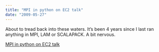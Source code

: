 ```yaml
---
title: "MPI in python on EC2 talk"
date: "2009-05-27"
---
```


About to tread back into these waters. It’s been 4 years since I last ran anything in MPI, LAM or SCALAPACK. A bit nervous.

  
[MPI in python on EC2 talk](http://datawrangling.s3.amazonaws.com/elasticwulf_pycon_talk.pdf)
